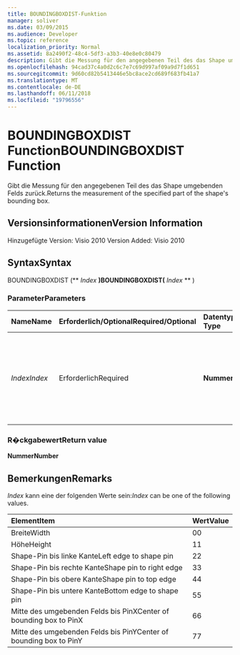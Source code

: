 ```yaml
---
title: BOUNDINGBOXDIST-Funktion
manager: soliver
ms.date: 03/09/2015
ms.audience: Developer
ms.topic: reference
localization_priority: Normal
ms.assetid: 8a2490f2-48c4-5df3-a3b3-40e8e0c80479
description: Gibt die Messung für den angegebenen Teil des das Shape umgebenden Felds zurück.
ms.openlocfilehash: 94cad37c4a0d2c6c7e7c69d997af09a9d7f1d651
ms.sourcegitcommit: 9d60cd82b5413446e5bc8ace2cd689f683fb41a7
ms.translationtype: MT
ms.contentlocale: de-DE
ms.lasthandoff: 06/11/2018
ms.locfileid: "19796556"
---
```

# <a name="boundingboxdist-function"></a><span data-ttu-id="ec7f5-103">BOUNDINGBOXDIST Function</span><span class="sxs-lookup"><span data-stu-id="ec7f5-103">BOUNDINGBOXDIST Function</span></span>

<span data-ttu-id="ec7f5-104">Gibt die Messung für den angegebenen Teil des das Shape umgebenden Felds zurück.</span><span class="sxs-lookup"><span data-stu-id="ec7f5-104">Returns the measurement of the specified part of the shape's bounding box.</span></span> 
  
## <a name="version-information"></a><span data-ttu-id="ec7f5-105">Versionsinformationen</span><span class="sxs-lookup"><span data-stu-id="ec7f5-105">Version Information</span></span>

<span data-ttu-id="ec7f5-106">Hinzugefügte Version: Visio 2010
</span><span class="sxs-lookup"><span data-stu-id="ec7f5-106">Version Added: Visio 2010</span></span> 
  
## <a name="syntax"></a><span data-ttu-id="ec7f5-107">Syntax</span><span class="sxs-lookup"><span data-stu-id="ec7f5-107">Syntax</span></span>

<span data-ttu-id="ec7f5-108">BOUNDINGBOXDIST (** *Index* **)</span><span class="sxs-lookup"><span data-stu-id="ec7f5-108">BOUNDINGBOXDIST(** *Index* ** )</span></span> 
  
### <a name="parameters"></a><span data-ttu-id="ec7f5-109">Parameter</span><span class="sxs-lookup"><span data-stu-id="ec7f5-109">Parameters</span></span>

|<span data-ttu-id="ec7f5-110">**Name**</span><span class="sxs-lookup"><span data-stu-id="ec7f5-110">**Name**</span></span>|<span data-ttu-id="ec7f5-111">**Erforderlich/Optional**</span><span class="sxs-lookup"><span data-stu-id="ec7f5-111">**Required/Optional**</span></span>|<span data-ttu-id="ec7f5-112">**Datentyp**</span><span class="sxs-lookup"><span data-stu-id="ec7f5-112">**Data Type**</span></span>|<span data-ttu-id="ec7f5-113">**Beschreibung**</span><span class="sxs-lookup"><span data-stu-id="ec7f5-113">**Description**</span></span>|
|:-----|:-----|:-----|:-----|
| <span data-ttu-id="ec7f5-114">_Index_</span><span class="sxs-lookup"><span data-stu-id="ec7f5-114">_Index_</span></span> <br/> |<span data-ttu-id="ec7f5-115">Erforderlich</span><span class="sxs-lookup"><span data-stu-id="ec7f5-115">Required</span></span>  <br/> |<span data-ttu-id="ec7f5-116">**Nummer**</span><span class="sxs-lookup"><span data-stu-id="ec7f5-116">**Number**</span></span> <br/> |<span data-ttu-id="ec7f5-117">Der Teil des das Shape umgebenden Felds um messen und zurückzukehren.</span><span class="sxs-lookup"><span data-stu-id="ec7f5-117">The part of the shape's bounding box to measure and return.</span></span> <span data-ttu-id="ec7f5-118">Mögliche Werte finden Sie in den Hinweisen.</span><span class="sxs-lookup"><span data-stu-id="ec7f5-118">See Remarks for possible values.</span></span>  <br/> |
   
### <a name="return-value"></a><span data-ttu-id="ec7f5-119">R�ckgabewert</span><span class="sxs-lookup"><span data-stu-id="ec7f5-119">Return value</span></span>

 <span data-ttu-id="ec7f5-120">**Nummer**</span><span class="sxs-lookup"><span data-stu-id="ec7f5-120">**Number**</span></span>
  
## <a name="remarks"></a><span data-ttu-id="ec7f5-121">Bemerkungen</span><span class="sxs-lookup"><span data-stu-id="ec7f5-121">Remarks</span></span>

 <span data-ttu-id="ec7f5-122">*Index* kann eine der folgenden Werte sein:</span><span class="sxs-lookup"><span data-stu-id="ec7f5-122">*Index*  can be one of the following values.</span></span> 
  
|<span data-ttu-id="ec7f5-123">**Element**</span><span class="sxs-lookup"><span data-stu-id="ec7f5-123">**Item**</span></span>|<span data-ttu-id="ec7f5-124">**Wert**</span><span class="sxs-lookup"><span data-stu-id="ec7f5-124">**Value**</span></span>|
|:-----|:-----|
|<span data-ttu-id="ec7f5-125">Breite</span><span class="sxs-lookup"><span data-stu-id="ec7f5-125">Width</span></span>  <br/> |<span data-ttu-id="ec7f5-126">0</span><span class="sxs-lookup"><span data-stu-id="ec7f5-126">0</span></span>  <br/> |
|<span data-ttu-id="ec7f5-127">Höhe</span><span class="sxs-lookup"><span data-stu-id="ec7f5-127">Height</span></span>  <br/> |<span data-ttu-id="ec7f5-128">1</span><span class="sxs-lookup"><span data-stu-id="ec7f5-128">1</span></span>  <br/> |
|<span data-ttu-id="ec7f5-129">Shape-Pin bis linke Kante</span><span class="sxs-lookup"><span data-stu-id="ec7f5-129">Left edge to shape pin</span></span>  <br/> |<span data-ttu-id="ec7f5-130">2</span><span class="sxs-lookup"><span data-stu-id="ec7f5-130">2</span></span>  <br/> |
|<span data-ttu-id="ec7f5-131">Shape-Pin bis rechte Kante</span><span class="sxs-lookup"><span data-stu-id="ec7f5-131">Shape pin to right edge</span></span>  <br/> |<span data-ttu-id="ec7f5-132">3</span><span class="sxs-lookup"><span data-stu-id="ec7f5-132">3</span></span>  <br/> |
|<span data-ttu-id="ec7f5-133">Shape-Pin bis obere Kante</span><span class="sxs-lookup"><span data-stu-id="ec7f5-133">Shape pin to top edge</span></span>  <br/> |<span data-ttu-id="ec7f5-134">4</span><span class="sxs-lookup"><span data-stu-id="ec7f5-134">4</span></span>  <br/> |
|<span data-ttu-id="ec7f5-135">Shape-Pin bis untere Kante</span><span class="sxs-lookup"><span data-stu-id="ec7f5-135">Bottom edge to shape pin</span></span>  <br/> |<span data-ttu-id="ec7f5-136">5</span><span class="sxs-lookup"><span data-stu-id="ec7f5-136">5</span></span>  <br/> |
|<span data-ttu-id="ec7f5-137">Mitte des umgebenden Felds bis PinX</span><span class="sxs-lookup"><span data-stu-id="ec7f5-137">Center of bounding box to PinX</span></span>  <br/> |<span data-ttu-id="ec7f5-138">6</span><span class="sxs-lookup"><span data-stu-id="ec7f5-138">6</span></span>  <br/> |
|<span data-ttu-id="ec7f5-139">Mitte des umgebenden Felds bis PinY</span><span class="sxs-lookup"><span data-stu-id="ec7f5-139">Center of bounding box to PinY</span></span>  <br/> |<span data-ttu-id="ec7f5-140">7</span><span class="sxs-lookup"><span data-stu-id="ec7f5-140">7</span></span>  <br/> |
   


